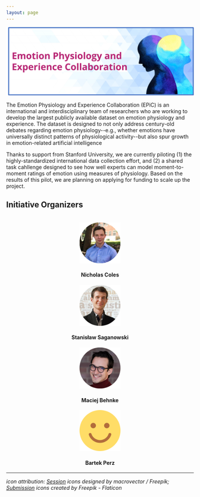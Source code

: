 ```yaml
---
layout: page
---
```


<img src="/assets/img/epic_banner.png" alt="" />

The Emotion Physiology and Experience Collaboration (EPiC) is an international and interdisciplinary team of researchers who are working to develop the largest publicly available dataset on emotion physiology and experience. The dataset is designed to not only address century-old debates regarding emotion physiology--e.g., whether emotions have universally distinct patterns of physiological activity--but also spur growth in emotion-related artificial intelligence
<br>

Thanks to support from Stanford University, we are currently piloting (1) the highly-standardized international data collection effort, and (2) a shared task cahllenge designed to see how well experts can model moment-to-moment ratings of emotion using measures of physiology. Based on the results of this pilot, we are planning on applying for funding to scale up the project.

## Initiative Organizers

<section>
	<br>
	<div class="container">
		<div class="row justify-content-around">
		  <div class="col-lg-4 col-md-4 col-sm-4 col-xs-4" align="center">
		    <img src="/assets/img/Coles_headshot.jpg" alt="" width="110" height="110">
			   <h4>Nicholas Coles</h4>
		  </div>
      		  <div class="col-lg-4 col-md-4 col-sm-4 col-xs-4" align="center">
		    <img src="/assets/img/Saganowski_headshot.jpg" alt="" width="110" height="110">
			   <h4>Stanisław Saganowski</h4>
		  </div>
		  <div class="col-lg-4 col-md-4 col-sm-4 col-xs-4" align="center">
		    <img src="/assets/img/Behnke_headshot.jpg" alt="" width="110" height="110">
			   <h4>Maciej Behnke</h4>
		  </div>
		  <div class="col-sm-12">
        			<p>   </p>
    		  </div>
	 	  <div class="col-lg-4 col-md-4 col-sm-4 col-xs-4" align="center">
		    <img src="/assets/img/Perz_headshot.png" alt="" width="110" height="110">
			   <h4>Bartek Perz</h4>
		  </div>
	  </div>
	</div>
</section>


***
*icon attribution: <a href="http://www.freepik.com" target="_blank">Session</a> icons designed by macrovector / Freepik;
<a href="https://www.flaticon.com/" target="_blank">Submission</a> icons created by Freepik - Flaticon*